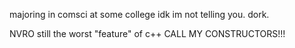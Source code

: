 majoring in comsci at some college idk im not telling you. dork.

NVRO still the worst "feature" of c++ CALL MY CONSTRUCTORS!!!
